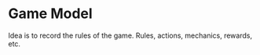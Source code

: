 Game Model
==========
Idea is to record the rules of the game. Rules, actions, mechanics, rewards, etc.